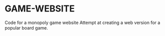 # GAME-WEBSITE
Code for a monopoly game website 
Attempt at creating a web version for a popular board game.
